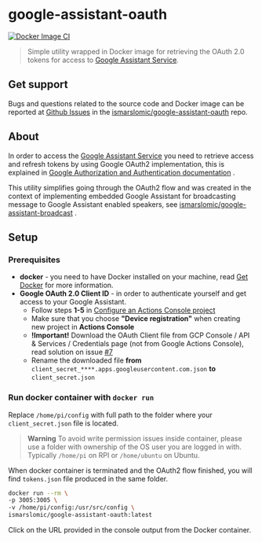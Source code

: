 # google-assistant-oauth

[![Docker Image CI](https://github.com/ismarslomic/google-assistant-oauth/actions/workflows/docker-image.yml/badge.svg?branch=main)](https://github.com/ismarslomic/google-assistant-oauth/actions/workflows/docker-image.yml)
> Simple utility wrapped in Docker image for retrieving the OAuth 2.0 tokens for access to
> [Google Assistant Service](https://developers.google.com/assistant/sdk/overview#google_assistant_service).

## Get support

Bugs and questions related to the source code and Docker image can be reported at
[Github Issues](https://github.com/ismarslomic/google-assistant-oauth/issues) in the
[ismarslomic/google-assistant-oauth](https://github.com/ismarslomic/google-assistant-oauth) repo.


## About

In order to access the
[Google Assistant Service](https://developers.google.com/assistant/sdk/overview#google_assistant_service)
you need to retrieve access and refresh tokens by using Google OAuth2 implementation, this is
explained in
[Google Authorization and Authentication documentation](https://developers.google.com/identity/protocols/oauth2/openid-connect)
.

This utility simplifies going through the OAuth2 flow and was created in the context of implementing
embedded Google Assistant for broadcasting message to Google Assistant enabled speakers,
see [ismarslomic/google-assistant-broadcast](https://github.com/ismarslomic/google-assistant-broadcast)
.

## Setup

### Prerequisites

- **docker** - you need to have Docker installed on your machine,
  read [Get Docker](https://docs.docker.com/get-docker/) for more information.
- **Google OAuth 2.0 Client ID** - in order to authenticate yourself and get access to your Google
  Assistant.
    - Follow steps **1-5**
      in [Configure an Actions Console project](https://developers.google.com/assistant/sdk/guides/service/python/embed/config-dev-project-and-account)
    - Make sure that you choose **"Device registration"** when creating new project in **Actions
      Console**
    - **!Important!** Download the OAuth Client file from GCP Console / API & Services / Credentials page (not from Google Actions Console), read solution on issue [#7](https://github.com/ismarslomic/google-assistant-broadcast/issues/7#issuecomment-1151601639)
    - Rename the downloaded file **from** `client_secret_****.apps.googleusercontent.com.json` **to** `client_secret.json`

### Run docker container with `docker run`
Replace `/home/pi/config` with full path to the folder where your `client_secret.json` file is
located.

> **Warning**
> To avoid write permission issues inside container, please use a folder with ownership of the OS user you are logged in with. Typically `/home/pi` on RPI or `/home/ubuntu` on Ubuntu.

When docker container is terminated and the OAuth2 flow finished, you will find `tokens.json`
file produced in the same folder.

```bash
docker run --rm \
-p 3005:3005 \
-v /home/pi/config:/usr/src/config \
ismarslomic/google-assistant-oauth:latest
```

Click on the URL provided in the console output from the Docker container.


